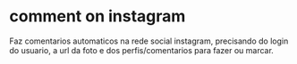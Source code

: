 # comment on instagram
Faz comentarios automaticos na rede social instagram, precisando do login do usuario, a url da foto e dos perfis/comentarios para fazer ou marcar.

